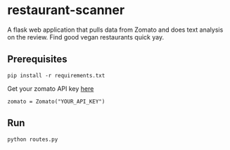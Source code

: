 # restaurant-scanner
A flask web application that pulls data from Zomato and does text analysis on the review. Find good vegan restaurants quick yay.

## Prerequisites
```
pip install -r requirements.txt
```

Get your zomato API key [here](https://developers.zomato.com/api)
```
zomato = Zomato("YOUR_API_KEY")
```

## Run
```
python routes.py
```